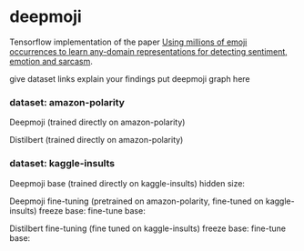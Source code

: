 # deepmoji
Tensorflow implementation of the paper [Using millions of emoji occurrences to learn any-domain representations
for detecting sentiment, emotion and sarcasm](https://arxiv.org/pdf/1708.00524.pdf).

give dataset links
explain your findings
put deepmoji graph here

### dataset: amazon-polarity
Deepmoji (trained directly on amazon-polarity)

Distilbert (trained directly on amazon-polarity)

### dataset: kaggle-insults
Deepmoji base (trained directly on kaggle-insults)
hidden size:

Deepmoji fine-tuning (pretrained on amazon-polarity, fine-tuned on kaggle-insults)
freeze base:
fine-tune base:

Distilbert fine-tuning (fine tuned on kaggle-insults)
freeze base:
fine-tune base:
